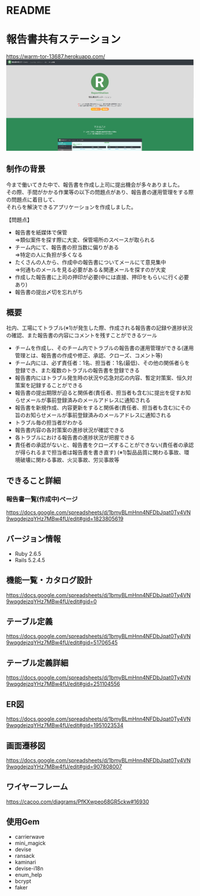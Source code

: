 # README

# 報告書共有ステーション
https://warm-tor-13687.herokuapp.com/
<img src="./public/images/TOP.png" alt="TOP画面">

## 制作の背景
今まで働いてきた中で、報告書を作成し上司に提出機会が多々ありました。<br>
その際、手間がかかる作業等の以下の問題点があり、報告書の運用管理をする際の問題点に着目して、<br>
それらを解決できるアプリケーションを作成しました。<br>

【問題点】<br>
- 報告書を紙媒体で保管<br>
⇒類似案件を探す際に大変、保管場所のスペースが取られる<br>
- チーム内にて、報告書の担当数に偏りがある<br>
⇒特定の人に負担が多くなる<br>
- たくさんの人から、作成中の報告書についてメールにて意見集中<br>
⇒何通ものメールを見る必要がある＆関連メールを探すのが大変<br>
- 作成した報告書に上司の押印が必要(中には直接、押印をもらいに行く必要あり)<br>
- 報告書の提出〆切を忘れがち<br>


## 概要
社内、工場にてトラブル(※1)が発生した際、作成される報告書の記録や進捗状況の確認、また報告書の内容にコメントを残すことができるツール						
- チームを作成し、そのチーム内でトラブルの報告書の運用管理ができる(運用管理とは、報告書の作成や修正、承認、クローズ、コメント等)							
- チーム内には、必ず責任者：1名、担当者：1名(最低)、その他の関係者らを登録でき、また複数のトラブルの報告書を登録できる							
- 報告書内にはトラブル発生時の状況や応急対応の内容、暫定対策案、恒久対策案を記録することができる
- 報告書の提出期限が迫ると関係者(責任者、担当者も含む)に提出を促すお知らせメールが事前登録済みのメールアドレスに通知される
- 報告書を新規作成、内容更新をすると関係者(責任者、担当者も含む)にその旨のお知らせメールが事前登録済みのメールアドレスに通知される
- トラブル毎の担当者がわかる
- 報告書内容の各対策案の進捗状況が確認できる
- 各トラブルにおける報告書の進捗状況が把握できる
- 責任者の承認がないと、報告書をクローズすることができない(責任者の承認が得られるまで担当者は報告書を書き直す)
(※1)製品品質に関わる事故、環境破壊に関わる事故、火災事故、労災事故等				


## できること詳細
### 報告書一覧(作成中)ページ
https://docs.google.com/spreadsheets/d/1bmyBLmHnn4NFDbJqat0Ty4VN9wqgdejzqYHz7MBw4fU/edit#gid=1823805619

## バージョン情報
- Ruby 2.6.5
- Rails 5.2.4.5

## 機能一覧・カタログ設計
https://docs.google.com/spreadsheets/d/1bmyBLmHnn4NFDbJqat0Ty4VN9wqgdejzqYHz7MBw4fU/edit#gid=0
## テーブル定義
https://docs.google.com/spreadsheets/d/1bmyBLmHnn4NFDbJqat0Ty4VN9wqgdejzqYHz7MBw4fU/edit#gid=51706545
## テーブル定義詳細
https://docs.google.com/spreadsheets/d/1bmyBLmHnn4NFDbJqat0Ty4VN9wqgdejzqYHz7MBw4fU/edit#gid=251104556
## ER図
https://docs.google.com/spreadsheets/d/1bmyBLmHnn4NFDbJqat0Ty4VN9wqgdejzqYHz7MBw4fU/edit#gid=1951023534
## 画面遷移図
https://docs.google.com/spreadsheets/d/1bmyBLmHnn4NFDbJqat0Ty4VN9wqgdejzqYHz7MBw4fU/edit#gid=907808007
## ワイヤーフレーム
https://cacoo.com/diagrams/PfKXwpeo68GR5ckw#16930

## 使用Gem
- carrierwave
- mini_magick
- devise
- ransack
- kaminari
- devise-i18n
- enum_help
- bcrypt
- faker
